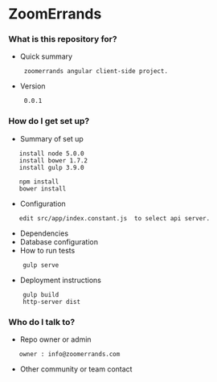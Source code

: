 # ZoomErrands #



### What is this repository for? ###

* Quick summary

       zoomerrands angular client-side project.

* Version

       0.0.1

### How do I get set up? ###

* Summary of set up
```
   install node 5.0.0
   install bower 1.7.2
   install gulp 3.9.0

   npm install
   bower install
```
* Configuration
```  
   edit src/app/index.constant.js  to select api server.
```
* Dependencies
* Database configuration
* How to run tests
```
    gulp serve
```
* Deployment instructions
```
    gulp build
    http-server dist
```

### Who do I talk to? ###

* Repo owner or admin
```
   owner : info@zoomerrands.com
```
* Other community or team contact